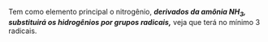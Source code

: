 Tem como elemento principal o nitrogênio, ***derivados da amônia $NH_{3}$, substituirá os hidrogênios por grupos radicais,*** veja que terá no mínimo 3 radicais.




